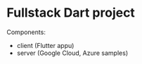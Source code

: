 # Fullstack Dart project

Components:
* client (Flutter appu)
* server (Google Cloud, Azure samples)